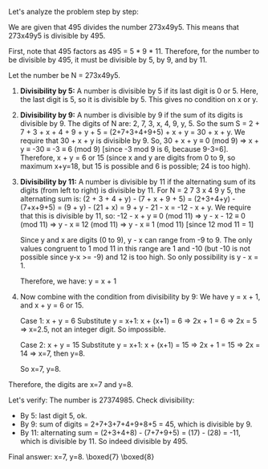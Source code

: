 Let's analyze the problem step by step:

We are given that 495 divides the number 273x49y5. This means that 273x49y5 is divisible by 495.

First, note that 495 factors as 495 = 5 * 9 * 11. Therefore, for the number to be divisible by 495, it must be divisible by 5, by 9, and by 11.

Let the number be N = 273x49y5.

1. **Divisibility by 5:**
   A number is divisible by 5 if its last digit is 0 or 5.
   Here, the last digit is 5, so it is divisible by 5. This gives no condition on x or y.

2. **Divisibility by 9:**
   A number is divisible by 9 if the sum of its digits is divisible by 9.
   The digits of N are: 2, 7, 3, x, 4, 9, y, 5.
   So the sum S = 2 + 7 + 3 + x + 4 + 9 + y + 5 = (2+7+3+4+9+5) + x + y = 30 + x + y.
   We require that 30 + x + y is divisible by 9.
   So, 30 + x + y ≡ 0 (mod 9) => x + y ≡ -30 ≡ -3 ≡ 6 (mod 9) [since -3 mod 9 is 6, because 9-3=6].
   Therefore, x + y = 6 or 15 (since x and y are digits from 0 to 9, so maximum x+y=18, but 15 is possible and 6 is possible; 24 is too high).

3. **Divisibility by 11:**
   A number is divisible by 11 if the alternating sum of its digits (from left to right) is divisible by 11.
   For N = 2 7 3 x 4 9 y 5, the alternating sum is:
      (2 + 3 + 4 + y) - (7 + x + 9 + 5) = (2+3+4+y) - (7+x+9+5) = (9 + y) - (21 + x) = 9 + y - 21 - x = -12 - x + y.
   We require that this is divisible by 11, so:
        -12 - x + y ≡ 0 (mod 11)
   => y - x - 12 ≡ 0 (mod 11)
   => y - x ≡ 12 (mod 11) => y - x ≡ 1 (mod 11)   [since 12 mod 11 = 1]

   Since y and x are digits (0 to 9), y - x can range from -9 to 9. The only values congruent to 1 mod 11 in this range are 1 and -10 (but -10 is not possible since y-x >= -9) and 12 is too high. So only possibility is y - x = 1.

   Therefore, we have:
        y = x + 1

4. Now combine with the condition from divisibility by 9:
   We have y = x + 1, and x + y = 6 or 15.

   Case 1: x + y = 6
        Substitute y = x+1: x + (x+1) = 6 => 2x + 1 = 6 => 2x = 5 => x=2.5, not an integer digit. So impossible.

   Case 2: x + y = 15
        Substitute y = x+1: x + (x+1) = 15 => 2x + 1 = 15 => 2x = 14 => x=7, then y=8.

   So x=7, y=8.

Therefore, the digits are x=7 and y=8.

Let's verify:
The number is 27374985.
Check divisibility:
- By 5: last digit 5, ok.
- By 9: sum of digits = 2+7+3+7+4+9+8+5 = 45, which is divisible by 9.
- By 11: alternating sum = (2+3+4+8) - (7+7+9+5) = (17) - (28) = -11, which is divisible by 11.
So indeed divisible by 495.

Final answer: x=7, y=8.
\boxed{7} \boxed{8}